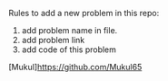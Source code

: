 Rules to add a new problem in this repo:

1. add problem name in file.
2. add problem link
3. add code of this problem


[Mukul]https://github.com/Mukul65
